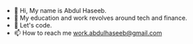 - 👋 Hi, My name is Abdul Haseeb.
- 🌱 My education and work revolves around tech and finance.
- 💞️ Let's code.
- 📫 How to reach me work.abdulhaseeb@gmail.com

<!---
abdulhaseeboff/abdulhaseeboff is a ✨ special ✨ repository because its `README.md` (this file) appears on your GitHub profile.
You can click the Preview link to take a look at your changes.
--->
